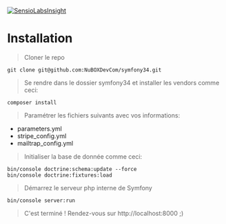 [![SensioLabsInsight](https://insight.sensiolabs.com/projects/e648eda0-56e4-4658-9b59-52096d18f95d/big.png)](https://insight.sensiolabs.com/projects/e648eda0-56e4-4658-9b59-52096d18f95d)

# Installation
> Cloner le repo
```console
git clone git@github.com:NuBOXDevCom/symfony34.git
```

> Se rendre dans le dossier symfony34 et installer les vendors comme ceci:
```console
composer install
```

> Paramétrer les fichiers suivants avec vos informations:
- parameters.yml
- stripe_config.yml
- mailtrap_config.yml

> Initialiser la base de donnée comme ceci:
```console
bin/console doctrine:schema:update --force
bin/console doctrine:fixtures:load
```

> Démarrez le serveur php interne de Symfony
```console
bin/console server:run
```

> C'est terminé ! Rendez-vous sur http://localhost:8000 ;)
